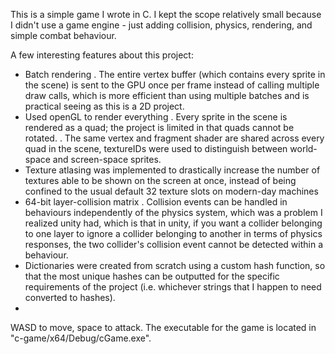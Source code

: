 This is a simple game I wrote in C. I kept the scope relatively small because I didn't use a game engine - just adding collision, physics, rendering, and simple combat behaviour.

A few interesting features about this project:
-  Batch rendering
  .  The entire vertex buffer (which contains every sprite in the scene) is sent to the GPU once per frame instead of calling multiple draw calls, which is more efficient than using multiple batches and is practical seeing as this is a 2D project.
-  Used openGL to render everything
  .  Every sprite in the scene is rendered as a quad; the project is limited in that quads cannot be rotated.
  .  The same vertex and fragment shader are shared across every quad in the scene, textureIDs were used to distinguish between world-space and screen-space sprites.
-  Texture atlasing was implemented to drastically increase the number of textures able to be shown on the screen at once, instead of being confined to the usual default 32 texture slots on modern-day machines
-  64-bit layer-collision matrix
  .  Collision events can be handled in behaviours independently of the physics system, which was a problem I realized unity had, which is that in unity, if you want a collider belonging to one layer to ignore a collider belonging to another in terms of physics responses, the two collider's collision event cannot be detected within a behaviour.
-  Dictionaries were created from scratch using a custom hash function, so that the most unique hashes can be outputted for the specific requirements of the project (i.e. whichever strings that I happen to need converted to hashes).
-  


WASD to move, space to attack. The executable for the game is located in "c-game/x64/Debug/cGame.exe".
